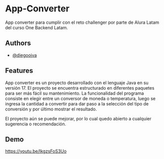
# App-Converter

App converter para cumplir con el reto challenger por parte de Alura Latam del curso One Backend Latam.



## Authors

- [@diegoojva](https://github.com/diegojva/)


## Features

App converter es un proyecto desarrollado con el lenguaje Java en su versión 17.
El proyecto se encuentra estructurado en diferentes paquetes para ser más fácil su mantenimiento.
La funcionalidad del programa consiste en elegir entre un conversor de moneda o temperatura, luego se ingresa la cantidad a convertir
para dar paso a la selección del tipo de conversión y por último mostrar el resultado.


El proyecto aún se puede mejorar, por lo cual quedo abierto a cualquier sugerencia o recomendación.

## Demo

https://youtu.be/IkgzsFoS3Uo